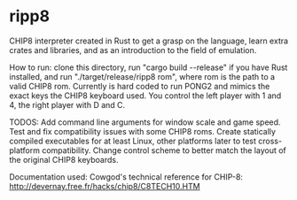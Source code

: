 # ripp8
CHIP8 interpreter created in Rust to get a grasp on the language, learn extra crates and libraries, and as an introduction to the field of emulation.

How to run: clone this directory, run "cargo build --release" if you have Rust installed, and run "./target/release/ripp8 rom", where
rom is the path to a valid CHIP8 rom.
Currently is hard coded to run PONG2 and mimics the exact keys the CHIP8 keyboard used.
You control the left player with 1 and 4, the right player with D and C. 


TODOS:
Add command line arguments for window scale and game speed.
Test and fix compatibility issues with some CHIP8 roms.
Create statically compiled executables for at least Linux, other platforms later to test cross-platform compatibility.
Change control scheme to better match the layout of the original CHIP8 keyboards.

Documentation used: Cowgod's technical reference for CHIP-8: http://devernay.free.fr/hacks/chip8/C8TECH10.HTM
